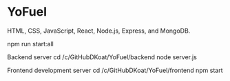 # YoFuel
HTML, CSS, JavaScript, React, Node.js, Express, and MongoDB.

npm run start:all

Backend server
cd /c/GitHubDKoat/YoFuel/backend
node server.js

Frontend development server
cd /c/GitHubDKoat/YoFuel/frontend
npm start

